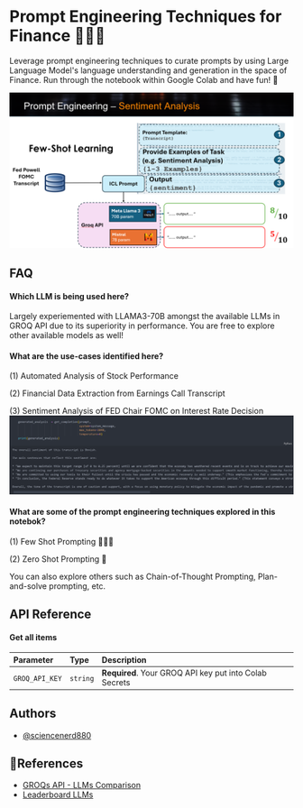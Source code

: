 
# Prompt Engineering Techniques for Finance 👨‍💻📝

Leverage prompt engineering techniques to curate prompts by using Large Language Model's language understanding and generation in the space of Finance. Run through the notebook within Google Colab and have fun!
💯

![sentiment-icl](data/images/sentiment-analysis-icl-example.png) 

## FAQ

#### Which LLM is being used here?

Largely experiemented with LLAMA3-70B amongst the available LLMs in GROQ API due to its superiority in performance. You are free to explore other available models as well!

#### What are the use-cases identified here? 

(1) Automated Analysis of Stock Performance

(2) Financial Data Extraction from Earnings Call Transcript

(3) Sentiment Analysis of FED Chair FOMC on Interest Rate Decision
![sentiment-icl](data/images/sentiment-analysis-output.png) 


#### What are some of the prompt engineering techniques explored in this notebok?

(1) Few Shot Prompting 🚀🚀🚀

(2) Zero Shot Prompting 🚀

You can also explore others such as Chain-of-Thought Prompting, Plan-and-solve prompting, etc. 


## API Reference

#### Get all items
| Parameter | Type     | Description                |
| :-------- | :------- | :------------------------- |
| `GROQ_API_KEY` | `string` | **Required**. Your GROQ API key put into Colab Secrets  |




## Authors

- [@sciencenerd880](https://www.github.com/sciencenerd880)


## 👊References

 - [GROQs API - LLMs Comparison](https://medium.com/@samir20/mistral-7b-vs-llama-3-70b-vs-gemma-2-9b-a-comprehensive-benchmark-showdown-9c3128f24b23#:~:text=Llama%203%2070B%20significantly%20outperforms,human%20language%20across%20diverse%20scenarios.&text=In%20the%20GPQA%20benchmark%2C%20which,70B%20again%20leads%20the%20pack)
 - [Leaderboard LLMs](https://huggingface.co/blog/gemma)

